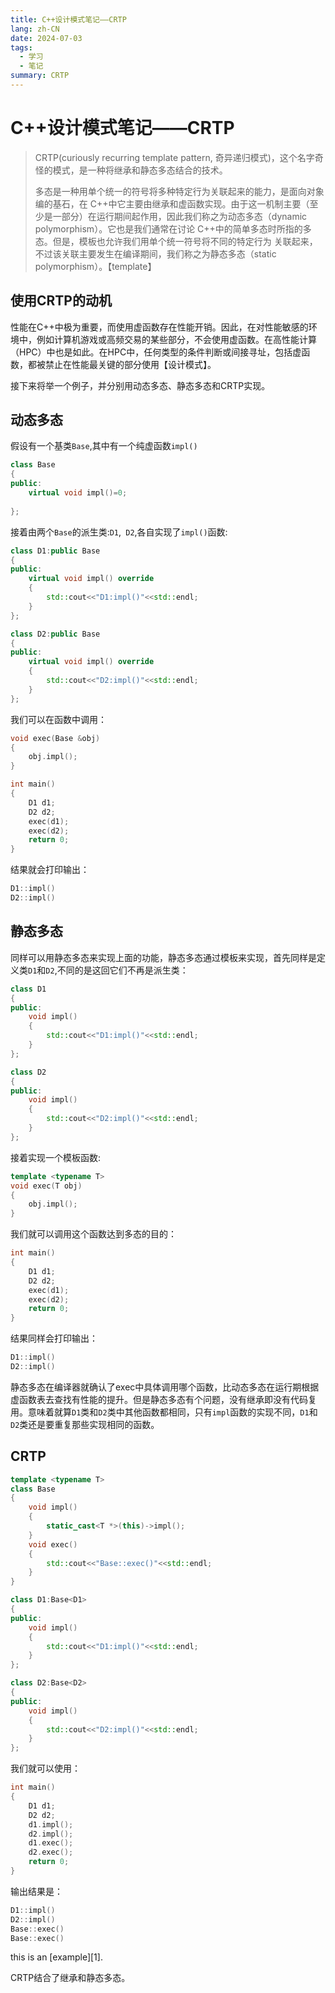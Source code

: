 ```yaml
---
title: C++设计模式笔记——CRTP
lang: zh-CN
date: 2024-07-03
tags:
  - 学习
  - 笔记
summary: CRTP
---
```

# C++设计模式笔记——CRTP

> CRTP(curiously recurring template pattern, 奇异递归模式)，这个名字奇怪的模式，是一种将继承和静态多态结合的技术。
>
> 多态是一种用单个统一的符号将多种特定行为关联起来的能力，是面向对象编的基石，在 C++中它主要由继承和虚函数实现。由于这一机制主要（至少是一部分）在运行期间起作用，因此我们称之为动态多态（dynamic polymorphism）。它也是我们通常在讨论 C++中的简单多态时所指的多态。但是，模板也允许我们用单个统一符号将不同的特定行为 关联起来，不过该关联主要发生在编译期间，我们称之为静态多态（static polymorphism）。【template】

## 使用CRTP的动机

性能在C++中极为重要，而使用虚函数存在性能开销。因此，在对性能敏感的环境中，例如计算机游戏或高频交易的某些部分，不会使用虚函数。在高性能计算（HPC）中也是如此。在HPC中，任何类型的条件判断或间接寻址，包括虚函数，都被禁止在性能最关键的部分使用【设计模式】。

接下来将举一个例子，并分别用动态多态、静态多态和CRTP实现。

## 动态多态

假设有一个基类`Base`,其中有一个纯虚函数`impl()`

```cpp
class Base
{
public:
    virtual void impl()=0;
    
};
```

接着由两个`Base`的派生类:`D1`,` D2`,各自实现了`impl()`函数:

```cpp
class D1:public Base
{
public:
    virtual void impl() override
    {
        std::cout<<"D1:impl()"<<std::endl;
    }
};

class D2:public Base
{
public:
    virtual void impl() override
    {
        std::cout<<"D2:impl()"<<std::endl;
    }
};
```

我们可以在函数中调用：

```cpp
void exec(Base &obj)
{
    obj.impl();
}

int main()
{
    D1 d1;
    D2 d2;
    exec(d1);
    exec(d2);
    return 0;
}
```

结果就会打印输出：

```cpp
D1::impl()
D2::impl()
```

## 静态多态

同样可以用静态多态来实现上面的功能，静态多态通过模板来实现，首先同样是定义类`D1`和`D2`,不同的是这回它们不再是派生类：

```cpp
class D1
{
public:
    void impl() 
    {
        std::cout<<"D1:impl()"<<std::endl;
    }
};

class D2
{
public:
    void impl() 
    {
        std::cout<<"D2:impl()"<<std::endl;
    }
};
```

接着实现一个模板函数:

```cpp
template <typename T>
void exec(T obj)
{
    obj.impl();
}
```

我们就可以调用这个函数达到多态的目的：

```cpp
int main()
{
    D1 d1;
    D2 d2;
    exec(d1);
    exec(d2);
    return 0; 
}
```

结果同样会打印输出：

```cpp
D1::impl()
D2::impl()
```

静态多态在编译器就确认了exec中具体调用哪个函数，比动态多态在运行期根据虚函数表去查找有性能的提升。但是静态多态有个问题，没有继承即没有代码复用。意味着就算`D1`类和`D2`类中其他函数都相同，只有`impl`函数的实现不同，`D1`和`D2`类还是要重复那些实现相同的函数。

## CRTP

```cpp
template <typename T>
class Base
{
    void impl()
    {
        static_cast<T *>(this)->impl();
    }
    void exec()
    {
        std::cout<<"Base::exec()"<<std::endl;
    }
}
```

```cpp
class D1:Base<D1>
{
public:
    void impl() 
    {
        std::cout<<"D1:impl()"<<std::endl;
    }
};

class D2:Base<D2>
{
public:
    void impl() 
    {
        std::cout<<"D2:impl()"<<std::endl;
    }
};
```

我们就可以使用：

```cpp
int main()
{
    D1 d1;
    D2 d2;
    d1.impl();
    d2.impl();
    d1.exec();
    d2.exec();
    return 0;
}
```

输出结果是：

```cpp
D1::impl()
D2::impl()
Base::exec()
Base::exec()
```

this is an [example][1].

CRTP结合了继承和静态多态。

